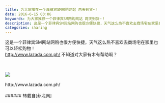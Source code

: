```yaml
---
title: 为大家推荐一个菲律宾SM网购网站 两天到货~！
date: 2016-6-15 03:06
keywords: 为大家推荐一个菲律宾SM网购网站 两天到货~！
description: 这是一个菲律宾SM网站网购也很方便快捷，天气这么热不喜欢去商场宅在家里也可以轻松购物！http://www.lazada.com.ph/ 不知道对大家有木有帮助啊？http://www.lazada.com.ph/
categories: sharing
---
```

<td class="t_f" id="postmessage_348717">

这是一个菲律宾SM网站网购也很方便快捷，天气这么热不喜欢去商场宅在家里也可以轻松购物！<br/>
http://www.lazada.com.ph/ 不知道对大家有木有帮助啊？<br/>
<br/>
<br/>

<img aid="340375" data-cf-modified-a8ce6757f1126eaef6e46b1d-="" file="data/attachment/forum/201606/15/030306q4at6faigl30xitg.png.thumb.jpg" id="aimg_340375" inpost="1" onclick="" onmouseover="" src="http://www.flw.ph/data/attachment/forum/201606/15/030306q4at6faigl30xitg.png" style="cursor:pointer" zoomfile="data/attachment/forum/201606/15/030306q4at6faigl30xitg.png"/>


<br/>
<br/>
http://www.lazada.com.ph/<br/>
<br/>
</td>
###### 转载自[菲龙网]